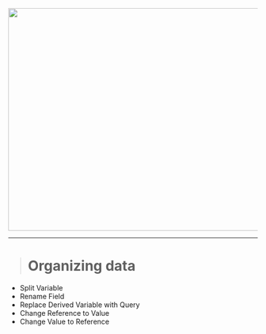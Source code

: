 <div align="center">
    <img src="https://user-images.githubusercontent.com/37020399/155762929-51d9df16-912a-48f6-bc39-d966d1e5042b.png" height="450" width="1020" />
</div>

---

> # Organizing data

* Split Variable
* Rename Field
* Replace Derived Variable with Query
* Change Reference to Value
* Change Value to Reference
